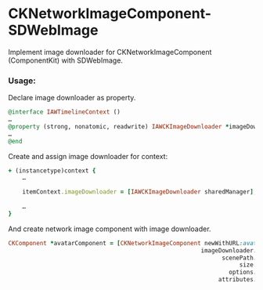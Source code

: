 # CKNetworkImageComponent-SDWebImage
Implement image downloader for CKNetworkImageComponent (ComponentKit) with SDWebImage.

### Usage:

Declare image downloader as property.

```ruby
@interface IAWTimelineContext ()
…
@property (strong, nonatomic, readwrite) IAWCKImageDownloader *imageDownloader;
…
@end
```

Create and assign image downloader for context:
```ruby
+ (instancetype)context {
	…

	itemContext.imageDownloader = [IAWCKImageDownloader sharedManager];
	
	…
}
```
And create network image component with image downloader.
```ruby
CKComponent *avatarComponent = [CKNetworkImageComponent newWithURL:avatarURL
	                                                   imageDownloader:context.imageDownloader
	                                                         scenePath:nil
	                                                              size:{ AVATAR_SIZE, AVATAR_SIZE }
	                                                           options:options
	                                                        attributes:attributes];
```
